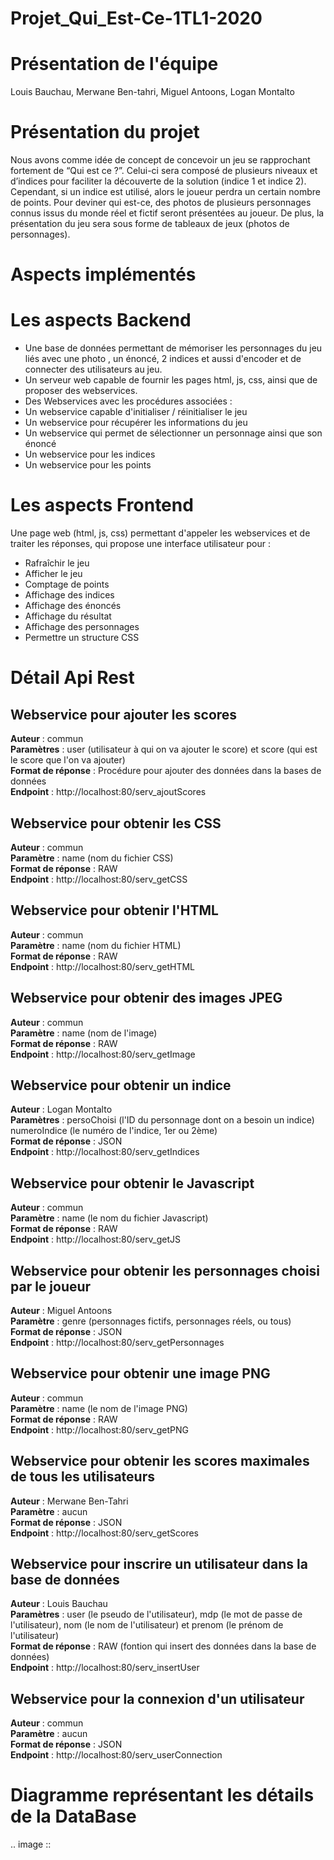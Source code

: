 Projet_Qui_Est-Ce-1TL1-2020
======

# Présentation de l'équipe

Louis Bauchau, Merwane Ben-tahri, Miguel Antoons, Logan Montalto

# Présentation du projet

Nous avons comme idée de concept de concevoir un jeu se rapprochant fortement de “Qui est ce ?”. Celui-ci sera composé de plusieurs niveaux et d’indices pour faciliter la découverte de la solution (indice 1 et indice 2). Cependant, si un indice est utilisé, alors le joueur perdra un certain nombre de points. Pour deviner qui est-ce, des photos de plusieurs personnages connus issus du monde réel et fictif seront présentées au joueur. De plus, la présentation du jeu sera sous forme de tableaux de jeux (photos de personnages).

# Aspects implémentés 


# Les aspects Backend


- Une base de données permettant de mémoriser les personnages du jeu liés avec une photo , un énoncé, 2 indices et aussi d'encoder et de connecter des utilisateurs au jeu.
- Un serveur web capable de fournir les pages html, js, css, ainsi que de proposer des webservices.
- Des Webservices avec les procédures associées : 
- Un webservice capable d'initialiser / réinitialiser le jeu
- Un webservice pour récupérer les informations du jeu
- Un webservice qui permet de sélectionner un personnage ainsi que son énoncé 
- Un webservice pour les indices
- Un webservice pour les points  



# Les aspects Frontend


Une page web (html, js, css) permettant d'appeler les webservices et de traiter les réponses, qui propose une interface utilisateur pour :

- Rafraîchir le jeu
- Afficher le jeu
- Comptage de points
- Affichage des indices
- Affichage des énoncés
- Affichage du résultat
- Affichage des personnages
- Permettre un structure CSS



# Détail Api Rest 

## Webservice pour ajouter les scores

__Auteur__ : commun  
__Paramètres__ : user (utilisateur à qui on va ajouter le score) et score (qui est le score que l'on va ajouter)  
__Format de réponse__ : Procédure pour ajouter des données dans la bases de données  
__Endpoint__ : http://localhost:80/serv_ajoutScores  


## Webservice pour obtenir les CSS

__Auteur__ : commun  
__Paramètre__ : name (nom du fichier CSS)  
__Format de réponse__ : RAW  
__Endpoint__ : http://localhost:80/serv_getCSS  


## Webservice pour obtenir l'HTML

__Auteur__ : commun  
__Paramètre__ : name (nom du fichier HTML)  
__Format de réponse__ : RAW  
__Endpoint__ : http://localhost:80/serv_getHTML  


## Webservice pour obtenir des images JPEG

__Auteur__ : commun  
__Paramètre__ : name (nom de l'image)  
__Format de réponse__ : RAW  
__Endpoint__ : http://localhost:80/serv_getImage  

## Webservice pour obtenir un indice

__Auteur__ : Logan Montalto  
__Paramètres__ : persoChoisi (l'ID du personnage dont on a besoin un indice) numeroIndice (le numéro de l'indice, 1er ou 2ème)  
__Format de réponse__ : JSON  
__Endpoint__ : http://localhost:80/serv_getIndices  


## Webservice pour obtenir le Javascript

__Auteur__ : commun  
__Paramètre__ : name (le nom du fichier Javascript)  
__Format de réponse__ : RAW  
__Endpoint__ : http://localhost:80/serv_getJS  


## Webservice pour obtenir les personnages choisi par le joueur

__Auteur__ : Miguel Antoons  
__Paramètre__ : genre (personnages fictifs, personnages réels, ou tous)  
__Format de réponse__ : JSON  
__Endpoint__ : http://localhost:80/serv_getPersonnages  


## Webservice pour obtenir une image PNG

__Auteur__ : commun  
__Paramètre__ : name (le nom de l'image PNG)  
__Format de réponse__ : RAW  
__Endpoint__ : http://localhost:80/serv_getPNG  


## Webservice pour obtenir les scores maximales de tous les utilisateurs

__Auteur__ : Merwane Ben-Tahri  
__Paramètre__ : aucun  
__Format de réponse__ : JSON  
__Endpoint__ : http://localhost:80/serv_getScores  


## Webservice pour inscrire un utilisateur dans la base de données

__Auteur__ : Louis Bauchau  
__Paramètres__ : user (le pseudo de l'utilisateur), mdp (le mot de passe de l'utilisateur), nom (le nom de l'utilisateur) et prenom (le prénom de l'utilisateur)  
__Format de réponse__ : RAW (fontion qui insert des données dans la base de données)  
__Endpoint__ : http://localhost:80/serv_insertUser  


## Webservice pour la connexion d'un utilisateur

__Auteur__ : commun  
__Paramètre__ : aucun  
__Format de réponse__ : JSON  
__Endpoint__ : http://localhost:80/serv_userConnection  


# Diagramme représentant les détails de la DataBase

.. image ::
